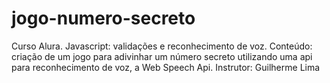 # jogo-numero-secreto
Curso Alura. Javascript: validações e reconhecimento de voz. Conteúdo: criação de um jogo para adivinhar um número secreto utilizando uma api para reconhecimento de voz, a Web Speech Api. Instrutor: Guilherme Lima
